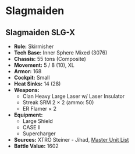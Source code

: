 # Slagmaiden
## Slagmaiden SLG-X
- **Role:** Skirmisher
- **Tech Base:** Inner Sphere Mixed (3076)
- **Chassis:** 55 tons (Composite)
- **Movement:** 5 / 8 (10), XL
- **Armor:** 168
- **Cockpit:** Small
- **Heat Sinks:** 14 (28)
- **Weapons:**
  - Clan Heavy Large Laser w/ Laser Insulator
  - Streak SRM 2 × 2 (ammo: 50)
  - ER Flamer × 2
- **Equipment:**
  - Large Shield
  - CASE II
  - Supercharger
- **Sources:** XTRO Steiner - Jihad, [Master Unit List](http://masterunitlist.info/Unit/Details/5078/slagmaiden-slg-x)
- **Battle Value:** 1602

